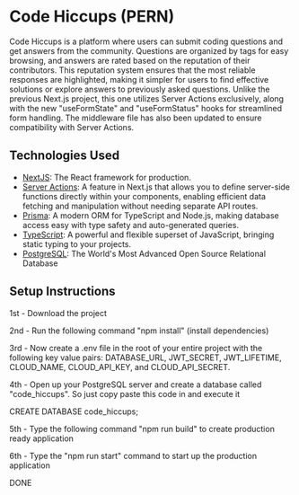 # Code Hiccups (PERN)

Code Hiccups is a platform where users can submit coding questions and get answers from the community. Questions are organized by tags for easy browsing, and answers are rated based on the reputation of their contributors. This reputation system ensures that the most reliable responses are highlighted, making it simpler for users to find effective solutions or explore answers to previously asked questions. Unlike the previous Next.js project, this one utilizes Server Actions exclusively, along with the new "useFormState" and "useFormStatus" hooks for streamlined form handling. The middleware file has also been updated to ensure compatibility with Server Actions.

## Technologies Used

- [NextJS](https://nextjs.org/): The React framework for production.
- [Server Actions](https://nextjs.org/docs/api-reference/server-actions): A feature in Next.js that allows you to define server-side functions directly within your components, enabling efficient data fetching and manipulation without needing separate API routes.
- [Prisma](https://www.prisma.io/): A modern ORM for TypeScript and Node.js, making database access easy with type safety and auto-generated queries.
- [TypeScript](https://www.typescriptlang.org/): A powerful and flexible superset of JavaScript, bringing static typing to your projects.
- [PostgreSQL](https://www.postgresql.org/): The World's Most Advanced Open Source Relational Database

## Setup Instructions

1st - Download the project

2nd - Run the following command "npm install" (install dependencies)

3rd - Now create a .env file in the root of your entire project with the following key value pairs: DATABASE_URL, JWT_SECRET, JWT_LIFETIME,
CLOUD_NAME, CLOUD_API_KEY, and CLOUD_API_SECRET.

4th - Open up your PostgreSQL server and create a database called "code_hiccups". So just copy paste this code in and execute it

CREATE DATABASE code_hiccups;

5th - Type the following command "npm run build" to create production ready application

6th - Type the "npm run start" command to start up the production application

DONE